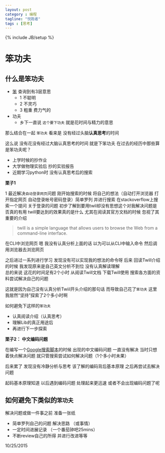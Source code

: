 ```yaml
---
layout: post
category : 编程
tagline: "悦跑者"
tags : [思考]
---
```

{% include JB/setup %}

# 笨功夫 #

## 什么是笨功夫 ##

- [笨](www.zdic.net/z/20/js/7B28.htm) 查询到有3层意思
	- 1 不聪明
	- 2 不灵巧
	- 3 粗重 费力气的
- 功夫
	- 乡下一直说 `这个要下功夫` 就是花时间与精力的意思

那么结合在一起 `笨功夫` 看来是 没有经过头脑**认真思考**的时间

这么说 没有花没有经过大脑认真思考的时间 就是下笨功夫 在过去的经历中那些算是笨功夫呢？

- 上学时候的抄作业
- 大学做物理实验后 抄的实验报告
- 近期学习python时 没有认真思考后的搜索 

**栗子1**

1 最近解决`自动登录网页`问题 刚开始搜索的时候 将自己的想法（自动打开浏览器 打开指定网页 自动登录帐号密码登录）简单罗列 并进行搜索 在stackoverflow上搜索一个提问 关于登录的问题 初步了解到要用twil却没有思想这个对我解决问题是否真的有用 twill要达到的效果真的是什么 尤其在阅读其官方文档的时候 忽视了其重要的介绍 

> twill is a simple language that allows users to browse the Web from a command-line interface.

在CLI中浏览网页 嗯 我没有认真分析上面的话 以为可以从CLI中输入命令 然后调用浏览器去浏览网页

之后进过一系列进行学习 发现没有可以实现我的想法的命令呀 后来 回读Twill介绍的时候 我发现原来是自己英文分析不到位 没有认真解读理解  
总的来说 这花的时间足有2个小时 从阅读Twill文档 下载Twill使用 搜索各方面的资料尝试解决自己的问题

这就是因为自己没有认真分析Twiil开头介绍的那句话 而导致自己花了`笨功夫` 这里我居然“坚持”探索了2个多小时啊

如何避免下这样的`笨功夫`

- 认真阅读介绍（认真思考）
- 理解Lib的真正用途后
- 再进行下一步探索 

**栗子2： 中文编码问题**

在编写一个[Google搜索脚本](https://jeremiahzhang.gitbooks.io/omooc2py/content/1sTry/1wd5_go_google.html)的时候 出现的中文编码问题 一直没有解决 当时只想着快点解决问题 就只管搜索尝试如何解决问题（1个多小时未果） 

后来累了 发现没有冷静分析与思考 该了解的编码背后基本原理 之后再尝试去解决问题 

起码基本原理知道 以后遇到编码问题 处理起来更迅速 或者不会出现编码问题了呢 

## 如何避免下类似的`笨功夫` ##

解决问题或做一件事之前 准备一张纸 

- 简单罗列自己的问题 解决思路 （或事情）
- 一定时间进展记录 （一个番茄钟吧25mins）
- 不断review自己的所得 并进行改进等等

10/25/2015